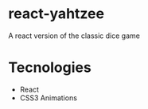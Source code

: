 # react-yahtzee
A react version of the classic dice game

Tecnologies
=====
- React
- CSS3 Animations
